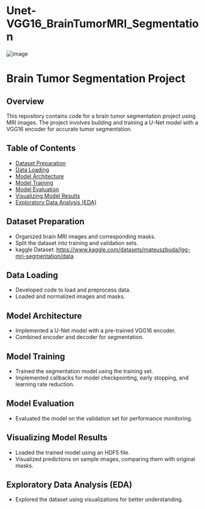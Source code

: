# Unet-VGG16_BrainTumorMRI_Segmentation

![image](https://github.com/athulnairrr/Unet-VGG16_BrainTumorMRI_Segmentation/assets/132225542/219dd182-cd03-4620-b69f-43bf94d9cebc)

# Brain Tumor Segmentation Project

## Overview

This repository contains code for a brain tumor segmentation project using MRI images. The project involves building and training a U-Net model with a VGG16 encoder for accurate tumor segmentation.

## Table of Contents

- [Dataset Preparation](#dataset-preparation)
- [Data Loading](#data-loading)
- [Model Architecture](#model-architecture)
- [Model Training](#model-training)
- [Model Evaluation](#model-evaluation)
- [Visualizing Model Results](#visualizing-model-results)
- [Exploratory Data Analysis (EDA)](#exploratory-data-analysis-eda)

## Dataset Preparation

- Organized brain MRI images and corresponding masks.
- Split the dataset into training and validation sets.
- kaggle Dataset: https://www.kaggle.com/datasets/mateuszbuda/lgg-mri-segmentation/data

## Data Loading

- Developed code to load and preprocess data.
- Loaded and normalized images and masks.

## Model Architecture

- Implemented a U-Net model with a pre-trained VGG16 encoder.
- Combined encoder and decoder for segmentation.

## Model Training

- Trained the segmentation model using the training set.
- Implemented callbacks for model checkpointing, early stopping, and learning rate reduction.

## Model Evaluation

- Evaluated the model on the validation set for performance monitoring.

## Visualizing Model Results

- Loaded the trained model using an HDF5 file.
- Visualized predictions on sample images, comparing them with original masks.

## Exploratory Data Analysis (EDA)

- Explored the dataset using visualizations for better understanding.


